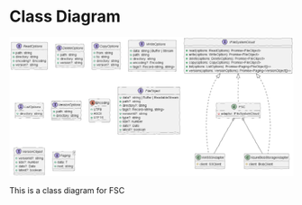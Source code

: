 # Class Diagram

<!--
@startuml
@startuml
/'!theme sketchy-outline '/
skinparam handwritten true
interface IFileSystemCloud {
 +read(options: ReadOptions): Promise<FileObject>
 +write(options: WriteOption): Promise<FileObject>
 +delete(options: DeleteOptions): Promise<FileObject>
 +copy(options: CopyOptions): Promise<FileObject>
 +list(options: ListOptions): Promise<Paging<FileObject[]>>
 +versions(options: VersionOptions): Promise<Paging<VersionObject[]>>
}


interface ReadOptions {
 +path: string
 +directory: string
 +encoding?: Encoding
 +version?: string
}

interface DeleteOptions {
 +path: string
 +directory: string
 +version?: string
}

interface CopyOptions {
 +from: string
 +to: string
 +directory: string
 +version?: string
}

interface WriteOptions {
 +data: string | Buffer | Stream
 +path: string
 +directory: string
 +encoding?: Encoding
 +tags?: Record<string, string>
}

interface ListOptions {
 +directory: string
}

interface VersionOptions {
 +path: string
 +directory: string
}

enum Encoding {
 +UTF8
 +ASCII
 +UTF16
}

interface FileObject {
 +data?: string | Buffer | ReadableStream 
 +path?: string
 +directory?: string 
 +tags?: Record<string, string>
 +versionId?: string
 +type?: string
 +size?: number
 +date?: Date
 +latest?: boolean
}

interface VersionObject {
 +versionId?: string
 +size?: number
 +date?: Date
 +latest?: boolean
}

interface Paging<T> {
 +data: T
 +next: string
}

class FSC implements IFileSystemCloud {
 -adapter: IFileSystemCloud
}

class AWSS3Adapter implements IFileSystemCloud {
 #client: S3Client
}

class AzureBlobStorageAdapter implements IFileSystemCloud {
 #client: BlobClient
}

FSC o-- AWSS3Adapter
FSC o-- AzureBlobStorageAdapter
@enduml
-->

![](CLASS-DIAGRAM.png)

This is a class diagram for FSC 
